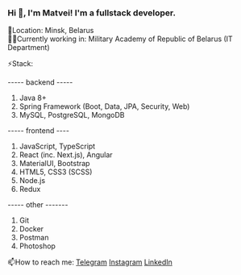 ### Hi 👋, I'm Matvei! I'm a fullstack developer.

📍Location: Minsk, Belarus\
👨‍💻Currently working in: Military Academy of Republic of Belarus (IT Department)

⚡Stack:

  ----- backend -----
  1. Java 8+
  2. Spring Framework (Boot, Data, JPA, Security, Web)
  3. MySQL, PostgreSQL, MongoDB
  
  ----- frontend ----
  1. JavaScript, TypeScript
  2. React (inc. Next.js), Angular
  3. MaterialUI, Bootstrap
  4. HTML5, CSS3 (SCSS)
  5. Node.js
  6. Redux
  
  ----- other -------
  1. Git
  2. Docker
  3. Postman
  4. Photoshop

📫How to reach me: <a href="https://t.me/minilooth">Telegram</a> <a href="https://instagram.com/minilooth">Instagram</a> <a href="https://www.linkedin.com/in/minilooth">LinkedIn</a>
  
<!--
**minilooth/minilooth** is a ✨ _special_ ✨ repository because its `README.md` (this file) appears on your GitHub profile.

Here are some ideas to get you started:

- 🔭 I’m currently working on ...
- 🌱 I’m currently learning ...
- 👯 I’m looking to collaborate on ...
- 🤔 I’m looking for help with ...
- 💬 Ask me about ...
- 📫 How to reach me: ...
- 😄 Pronouns: ...
- ⚡ Fun fact: ...
-->
